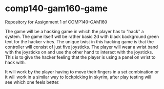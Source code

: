 # comp140-gam160-game
Repository for Assignment 1 of COMP140-GAM160

The game will be a hacking game in which the player has to "hack" a system. The game itself will be rather basic 2d with black background green text for the hacker vibes. The unique twist in this hacking game is that the controller will consist of just five joysticks. The player will wear a wrist band with the joysticks on and use the other hand to interact with the joysticks. This is to give the hacker feeling that the player is using a panel on wrist to hack with. 

It will work by the player having to move their fingers in a set combination or it will work in a similar way to lockpicking in skyrim, after play testing will see which one feels better.

